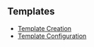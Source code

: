 ## Templates

* [Template Creation](CreatingTemplates.md)
* [Template Configuration](Configuration.md)
